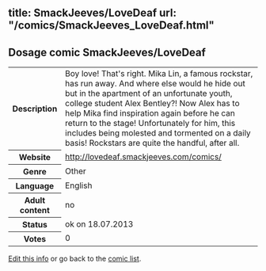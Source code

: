 title: SmackJeeves/LoveDeaf
url: "/comics/SmackJeeves_LoveDeaf.html"
---
Dosage comic SmackJeeves/LoveDeaf
-----------------------------------------

<p id="msg"></p>
<script type="text/javascript">
if (window.location.search === '?edit_info_mail=sent_ok') {
  var elem = document.getElementById("msg");
  elem.innerHTML = 'Edited information sucessfully sent for review, which is usually done daily. Thanks!';
  elem.className = 'ok';
}
</script>
<table class="comicinfo">
<tr>
<th>Description</th><td>Boy love! That's right. Mika Lin, a famous rockstar, has run away. And where else would he hide out but in the apartment of an unfortunate youth, college student Alex Bentley?! Now Alex has to help Mika find inspiration again before he can return to the stage! Unfortunately for him, this includes being molested and tormented on a daily basis! Rockstars are quite the handful, after all.</td>
</tr>
<tr>
<th>Website</th><td><a href="http://lovedeaf.smackjeeves.com/comics/">http://lovedeaf.smackjeeves.com/comics/</a></td>
</tr>
<tr>
<th>Genre</th><td>Other</td>
</tr>
<tr>
<th>Language</th><td>English</td>
</tr>
<tr>
<th>Adult content</th><td>no</td>
</tr>
<tr>
<th>Status</th><td>ok on 18.07.2013</td>
</tr>
<tr>
<th>Votes</th><td>0</td>
</tr>
</table>

[Edit this info](SmackJeeves_LoveDeaf_edit.html) or go back to the [comic list](../comic-index.html).
